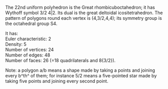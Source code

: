 The 22nd uniform polyhedron is the Great rhombicuboctahedron; it has
Wythoff symbol 3/2 4|2. Its dual is the great deltoidal
icositetrahedron. The pattern of polygons round each vertex is
(4,3/2,4,4); its symmetry group is the octahedral group S4.

It has:\
 Euler characteristic: 2\
 Density: 5\
 Number of vertices: 24\
 Number of edges: 48\
 Number of faces: 26 (=18 quadrilaterals and 8{3/2}).

Note: a polygon a/b means a shape made by taking a points and joining
every b^th^ of them; for instance 5/2 means a five-pointed star made by
taking five points and joining every second point.
